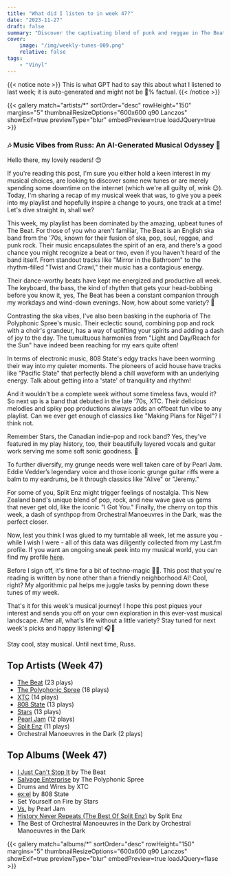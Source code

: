 ```yaml
---
title: "What did I listen to in week 47?"
date: "2023-11-27"
draft: false
summary: "Discover the captivating blend of punk and reggae in The Beat's music. Their rhythmic pulse will leave you energized and captivated!"
cover:
    image: "/img/weekly-tunes-009.png"
    relative: false
tags:
    - "Vinyl"
---
```


{{< notice note >}}
This is what GPT had to say this about what I listened to last week; it is auto-generated and might not be 💯% factual.
{{< /notice >}}

{{< gallery match="artists/*" sortOrder="desc" rowHeight="150" margins="5" thumbnailResizeOptions="600x600 q90 Lanczos" showExif=true previewType="blur" embedPreview=true loadJQuery=true >}}

### 🎶 Music Vibes from Russ: An AI-Generated Musical Odyssey 🤖

Hello there, my lovely readers! 😊

If you're reading this post, I'm sure you either hold a keen interest in my musical choices, are looking to discover some new tunes or are merely spending some downtime on the internet (which we're all guilty of, wink 😉). Today, I'm sharing a recap of my musical week that was, to give you a peek into my playlist and hopefully inspire a change to yours, one track at a time! Let's dive straight in, shall we?

This week, my playlist has been dominated by the amazing, upbeat tunes of The Beat. For those of you who aren't familiar, The Beat is an English ska band from the '70s, known for their fusion of ska, pop, soul, reggae, and punk rock. Their music encapsulates the spirit of an era, and there's a good chance you might recognize a beat or two, even if you haven't heard of the band itself. From standout tracks like "Mirror in the Bathroom" to the rhythm-filled "Twist and Crawl," their music has a contagious energy. 

Their dance-worthy beats have kept me energized and productive all week. The keyboard, the bass, the kind of rhythm that gets your head-bobbing before you know it, yes, The Beat has been a constant companion through my workdays and wind-down evenings. Now, how about some variety? 🎵

Contrasting the ska vibes, I've also been basking in the euphoria of The Polyphonic Spree's music. Their eclectic sound, combining pop and rock with a choir's grandeur, has a way of uplifting your spirits and adding a dash of joy to the day. The tumultuous harmonies from "Light and Day/Reach for the Sun" have indeed been reaching for my ears quite often!

In terms of electronic music, 808 State's edgy tracks have been worming their way into my quieter moments. The pioneers of acid house have tracks like "Pacific State" that perfectly blend a chill waveform with an underlying energy. Talk about getting into a 'state' of tranquility and rhythm!

And it wouldn't be a complete week without some timeless favs, would it? So next up is a band that debuted in the late '70s, XTC. Their delicious melodies and spiky pop productions always adds an offbeat fun vibe to any playlist. Can we ever get enough of classics like "Making Plans for Nigel"? I think not.

Remember Stars, the Canadian indie-pop and rock band? Yes, they've featured in my play history, too, their beautifully layered vocals and guitar work serving me some soft sonic goodness. 🌟

To further diversify, my grunge needs were well taken care of by Pearl Jam. Eddie Vedder’s legendary voice and those iconic grunge guitar riffs were a balm to my eardrums, be it through classics like "Alive" or "Jeremy."

For some of you, Split Enz might trigger feelings of nostalgia. This New Zealand band's unique blend of pop, rock, and new wave gave us gems that never get old, like the iconic "I Got You." Finally, the cherry on top this week, a dash of synthpop from Orchestral Manoeuvres in the Dark, was the perfect closer.

Now, lest you think I was glued to my turntable all week, let me assure you - while I wish I were - all of this data was diligently collected from my Last.fm profile. If you want an ongoing sneak peek into my musical world, you can find my profile [here](https://www.last.fm/user/RussMckendrick).

Before I sign off, it's time for a bit of techno-magic 🧙‍♂️. This post that you're reading is written by none other than a friendly neighborhood AI! Cool, right? My algorithmic pal helps me juggle tasks by penning down these tunes of my week.

That's it for this week's musical journey! I hope this post piques your interest and sends you off on your own exploration in this ever-vast musical landscape. After all, what's life without a little variety? Stay tuned for next week's picks and happy listening! 🎧🚀

Stay cool, stay musical. Until next time,
Russ.

## Top Artists (Week 47)

- [The Beat](https://www.mckendrick.rocks/artist/the-beat/) (23 plays)
- [The Polyphonic Spree](https://www.mckendrick.rocks/artist/the-polyphonic-spree/) (18 plays)
- [XTC](https://www.mckendrick.rocks/artist/xtc/) (14 plays)
- [808 State](https://www.mckendrick.rocks/artist/808-state/) (13 plays)
- [Stars](https://www.mckendrick.rocks/artist/stars/) (13 plays)
- [Pearl Jam](https://www.mckendrick.rocks/artist/pearl-jam/) (12 plays)
- [Split Enz](https://www.mckendrick.rocks/artist/split-enz/) (11 plays)
- Orchestral Manoeuvres in the Dark (2 plays)


## Top Albums (Week 47)

- [I Just Can't Stop It](https://www.mckendrick.rocks/albums/i-just-can-t-stop-it-3723205/) by The Beat
- [Salvage Enterprise](https://www.mckendrick.rocks/albums/salvage-enterprise-28945606/) by The Polyphonic Spree
- Drums and Wires by XTC
- [ex:el](https://www.mckendrick.rocks/albums/ex-el-28581625/) by 808 State
- Set Yourself on Fire by Stars
- [Vs.](https://www.mckendrick.rocks/albums/vs-8354355/) by Pearl Jam
- [History Never Repeats (The Best Of Split Enz)](https://www.mckendrick.rocks/albums/history-never-repeats-the-best-of-split-enz-1414426/) by Split Enz
- The Best of Orchestral Manoeuvres in the Dark by Orchestral Manoeuvres in the Dark


{{< gallery match="albums/*" sortOrder="desc" rowHeight="150" margins="5" thumbnailResizeOptions="600x600 q90 Lanczos" showExif=true previewType="blur" embedPreview=true loadJQuery=flase >}}